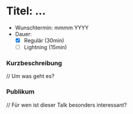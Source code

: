 # Titel: ...

- Wunschtermin: mmmm YYYY
- Dauer: 
	- [x] Regulär (30min)
	- [ ] Lightning (15min)

### Kurzbeschreibung

// Um was geht es?


### Publikum

// Für wen ist dieser Talk besonders interessant?
